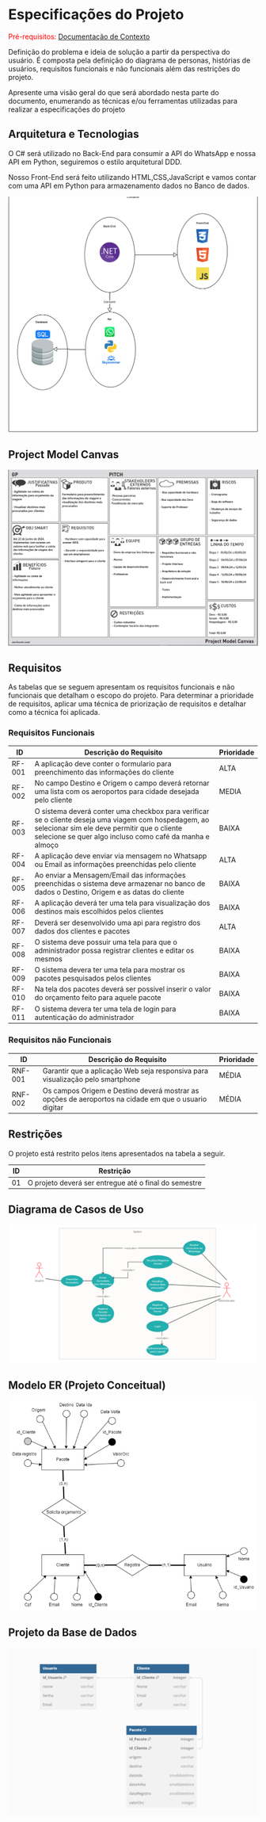 # Especificações do Projeto

<span style="color:red">Pré-requisitos: <a href="1-Documentação de Contexto.md"> Documentação de Contexto</a></span>

Definição do problema e ideia de solução a partir da perspectiva do usuário. É composta pela definição do  diagrama de personas, histórias de usuários, requisitos funcionais e não funcionais além das restrições do projeto.

Apresente uma visão geral do que será abordado nesta parte do documento, enumerando as técnicas e/ou ferramentas utilizadas para realizar a especificações do projeto

## Arquitetura e Tecnologias

O C# será utilizado no Back-End para consumir a API do WhatsApp e nossa API em Python, seguiremos o estilo arquitetural DDD.

Nosso Front-End será feito utilizando HTML,CSS,JavaScript e vamos contar com uma API em Python para armazenamento dados no Banco de dados.

![Arquitetura](img/Especificacao/Arquitetura.png)

## Project Model Canvas

![Model Canvas](img/Especificacao/Projectcanvas2.png)

## Requisitos

As tabelas que se seguem apresentam os requisitos funcionais e não funcionais que detalham o escopo do projeto. Para determinar a prioridade de requisitos, aplicar uma técnica de priorização de requisitos e detalhar como a técnica foi aplicada.

### Requisitos Funcionais


|ID    | Descrição do Requisito  | Prioridade |
|------|-----------------------------------------|----|
|RF-001| A aplicação deve conter o formulario para preenchimento das informações do cliente | ALTA |
|RF-002| No campo Destino e Origem o campo deverá retornar uma lista com os aeroportos para cidade desejada pelo cliente | MEDIA |
|RF-003| O sistema deverá conter uma checkbox para verificar se o cliente deseja uma viagem com hospedagem, ao selecionar sim ele deve permitir que o cliente selecione se quer algo incluso como café da manha e almoço| BAIXA |
|RF-004| A aplicação deve enviar via mensagem no Whatsapp ou Email as informações preenchidas pelo cliente| ALTA |
|RF-005| Ao enviar a Mensagem/Email das informações preenchidas o sistema deve armazenar no banco de dados o Destino, Origem e as datas do cliente| BAIXA |
|RF-006| A aplicação deverá ter uma tela para visualização dos destinos mais escolhidos pelos clientes| BAIXA |
|RF-007| Deverá ser desenvolvido uma api para registro dos dados dos clientes e pacotes | ALTA |
|RF-008| O sistema deve possuir uma tela para que o administrador possa registrar clientes e editar os mesmos| BAIXA |
|RF-009| O sistema devera ter uma tela para mostrar os pacotes pesquisados pelos clientes | BAIXA |
|RF-010| Na tela dos pacotes deverá ser possivel inserir o valor do orçamento feito para aquele pacote| BAIXA |
|RF-011| O sistema devera ter uma tela de login para autenticação do administrador| BAIXA |

### Requisitos não Funcionais

|ID    | Descrição do Requisito  | Prioridade |
|------|-----------------------------------------|----|
|RNF-001| Garantir que a aplicação Web seja responsiva para visualização pelo smartphone   | MÉDIA |
|RNF-002| Os campos Origem e Destino deverá mostrar as opções de aeroportos na cidade em que o usuario digitar | MÉDIA |


## Restrições

O projeto está restrito pelos itens apresentados na tabela a seguir.

|ID| Restrição                                             |
|--|-------------------------------------------------------|
|01| O projeto deverá ser entregue até o final do semestre |


## Diagrama de Casos de Uso

![Casos de uso](img/Especificacao/CasosDeUso.png)

## Modelo ER (Projeto Conceitual)

![MER](img/Especificacao/ModeloER.png)

## Projeto da Base de Dados

![MER](img/Especificacao/ModeloErLogico.png)
